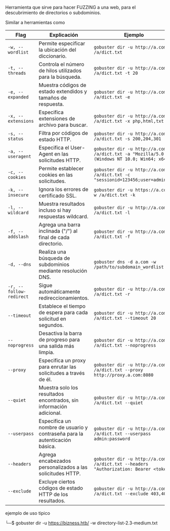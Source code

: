 


Herramienta que sirve para hacer FUZZING  a una web, para el descubrimiento de directorios o subdominios.

Similar a herramientas como 


| Flag | Explicación | Ejemplo |
| ---- | ---- | ---- |
| `-w, --wordlist` | Permite especificar la ubicación del diccionario. | `gobuster dir -u http://a.com -w /a/dict.txt` |
| `-t, --threads` | Controla el número de hilos utilizados para la búsqueda. | `gobuster dir -u http://a.com -w /a/dict.txt -t 20` |
| `-e, --expanded` | Muestra códigos de estado extendidos y tamaños de respuesta. | `gobuster dir -u http://a.com -w /a/dict.txt -e` |
| `-x, --extensions` | Especifica extensiones de archivo para buscar. | `gobuster dir -u http://a.com -w /a/dict.txt -x php,html,txt` |
| `-s, --status` | Filtra por códigos de estado HTTP. | `gobuster dir -u http://a.com -w /a/dict.txt -s 200,204,301` |
| `-a, --useragent` | Especifica el User-Agent en las solicitudes HTTP. | `gobuster dir -u http://a.com -w /a/dict.txt -a "Mozilla/5.0 (Windows NT 10.0; Win64; x64)"` |
| `-c, --cookies` | Permite establecer cookies en las solicitudes. | `gobuster dir -u http://a.com -w /a/dict.txt -c "sessionid=123456;user=admin"` |
| `-k, --insecure` | Ignora los errores de certificado SSL. | `gobuster dir -u https://a.com -w /a/dict.txt -k` |
| `-l, --wildcard` | Muestra resultados incluso si hay respuestas wildcard. | `gobuster dir -u http://a.com -w /a/dict.txt -l` |
| `-f, --addslash` | Agrega una barra inclinada ("/") al final de cada directorio. | `gobuster dir -u http://a.com -w /a/dict.txt -f` |
| `-d, --dns` | Realiza una búsqueda de subdominios mediante resolución DNS. | `gobuster dns -d a.com -w /path/to/subdomain_wordlist.txt` |
| `-r, --follow-redirect` | Sigue automáticamente redireccionamientos. | `gobuster dir -u http://a.com -w /a/dict.txt -r` |
| `--timeout` | Establece el tiempo de espera para cada solicitud en segundos. | `gobuster dir -u http://a.com -w /a/dict.txt --timeout 20` |
| `--noprogress` | Desactiva la barra de progreso para una salida más limpia. | `gobuster dir -u http://a.com -w /a/dict.txt --noprogress` |
| `--proxy` | Especifica un proxy para enrutar las solicitudes a través de él. | `gobuster dir -u http://a.com -w /a/dict.txt --proxy http://proxy.a.com:8080` |
| `--quiet` | Muestra solo los resultados encontrados, sin información adicional. | `gobuster dir -u http://a.com -w /a/dict.txt --quiet` |
| `--userpass` | Especifica un nombre de usuario y contraseña para la autenticación básica. | `gobuster dir -u http://a.com -w /a/dict.txt --userpass admin:password` |
| `--headers` | Agrega encabezados personalizados a las solicitudes HTTP. | `gobuster dir -u http://a.com -w /a/dict.txt --headers "Authorization: Bearer <token>"` |
| `--exclude` | Excluye ciertos códigos de estado HTTP de los resultados. | `gobuster dir -u http://a.com -w /a/dict.txt --exclude 403,404` |


ejemplo de uso tipico 

└─$ gobuster dir -u https://bizness.htb/ -w directory-list-2.3-medium.txt 

